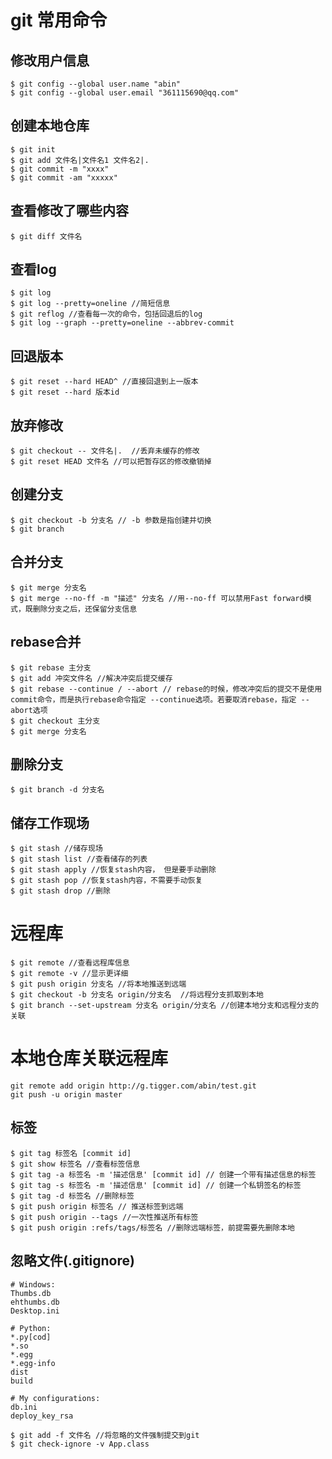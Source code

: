 # git 常用命令

## 修改用户信息

    $ git config --global user.name "abin"
    $ git config --global user.email "361115690@qq.com"

## 创建本地仓库

    $ git init
    $ git add 文件名|文件名1 文件名2|.
    $ git commit -m "xxxx"
    $ git commit -am "xxxxx"

## 查看修改了哪些内容

    $ git diff 文件名

## 查看log

    $ git log
    $ git log --pretty=oneline //简短信息
    $ git reflog //查看每一次的命令，包括回退后的log
    $ git log --graph --pretty=oneline --abbrev-commit

## 回退版本

    $ git reset --hard HEAD^ //直接回退到上一版本
    $ git reset --hard 版本id

## 放弃修改

    $ git checkout -- 文件名|.  //丢弃未缓存的修改
    $ git reset HEAD 文件名 //可以把暂存区的修改撤销掉

## 创建分支

    $ git checkout -b 分支名 // -b 参数是指创建并切换
    $ git branch

## 合并分支

    $ git merge 分支名
    $ git merge --no-ff -m "描述" 分支名 //用--no-ff 可以禁用Fast forward模式，既删除分支之后，还保留分支信息

## rebase合并

    $ git rebase 主分支
    $ git add 冲突文件名 //解决冲突后提交缓存
    $ git rebase --continue / --abort // rebase的时候，修改冲突后的提交不是使用commit命令，而是执行rebase命令指定 --continue选项。若要取消rebase，指定 --abort选项
    $ git checkout 主分支
    $ git merge 分支名

## 删除分支

    $ git branch -d 分支名

## 储存工作现场

    $ git stash //储存现场
    $ git stash list //查看储存的列表
    $ git stash apply //恢复stash内容， 但是要手动删除
    $ git stash pop //恢复stash内容，不需要手动恢复
    $ git stash drop //删除

# 远程库

    $ git remote //查看远程库信息
    $ git remote -v //显示更详细
    $ git push origin 分支名 //将本地推送到远端
    $ git checkout -b 分支名 origin/分支名  //将远程分支抓取到本地
    $ git branch --set-upstream 分支名 origin/分支名 //创建本地分支和远程分支的关联

# 本地仓库关联远程库

    git remote add origin http://g.tigger.com/abin/test.git
    git push -u origin master

## 标签

    $ git tag 标签名 [commit id]
    $ git show 标签名 //查看标签信息
    $ git tag -a 标签名 -m '描述信息' [commit id] // 创建一个带有描述信息的标签
    $ git tag -s 标签名 -m '描述信息' [commit id] // 创建一个私钥签名的标签
    $ git tag -d 标签名 //删除标签
    $ git push origin 标签名 // 推送标签到远端
    $ git push origin --tags //一次性推送所有标签
    $ git push origin :refs/tags/标签名 //删除远端标签，前提需要先删除本地

## 忽略文件(.gitignore)

    # Windows:
    Thumbs.db
    ehthumbs.db
    Desktop.ini

    # Python:
    *.py[cod]
    *.so
    *.egg
    *.egg-info
    dist
    build

    # My configurations:
    db.ini
    deploy_key_rsa

    $ git add -f 文件名 //将忽略的文件强制提交到git
    $ git check-ignore -v App.class


